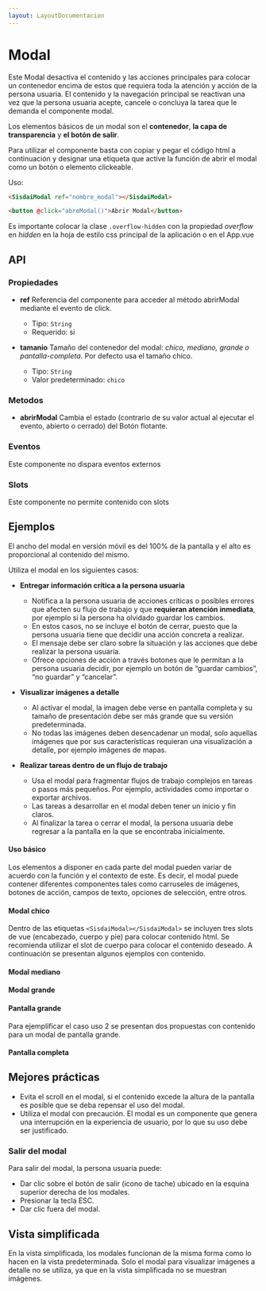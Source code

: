 ```yaml
---
layout: LayoutDocumentacion
---
```


# Modal

Este Modal desactiva el contenido y las acciones principales para colocar un
contenedor encima de estos que requiera toda la atención y acción de la
persona usuaria. El contenido y la navegación principal se reactivan una
vez que la persona usuaria acepte, cancele o concluya la tarea que le
demanda el componente modal.

Los elementos básicos de un modal son el **contenedor**, **la capa de transparencia** y **el botón de salir**.

Para utilizar el componente basta con copiar y pegar el código html a
continuación y designar una etiqueta que active la función de abrir el
modal como un botón o elemento clickeable.

Uso:

```html
<SisdaiModal ref="nombre_modal"></SisdaiModal>

<button @click="abreModal()">Abrir Modal</button>
```

Es importante colocar la clase `.overflow-hidden` con la propiedad _overflow_ en _hidden_ en la hoja de estilo css
principal de la aplicación o en el App.vue

<section id="api">

## API

### Propiedades

- **ref**
  Referencia del
  componente para acceder al método abrirModal mediante el evento de
  click.

  - Tipo: `String`
  - Requerido: si

- **tamanio**
  Tamaño del contenedor del modal: _chico, mediano, grande o pantalla-completa_. Por defecto usa el tamaño chico.

  - Tipo: `String`
  - Valor predeterminado: `chico`

### Metodos

- **abrirModal**
  Cambia el estado (contrario de su valor actual al ejecutar el evento, abierto o cerrado) del Botón flotante.

### Eventos

Este componente no dispara eventos externos

### Slots

Este componente no permite contenido con slots

</section>

<section id="ejemplos">

## Ejemplos

El ancho del modal en versión móvil es del 100% de la pantalla y el alto
es proporcional al contenido del mismo.

Utiliza el modal en los siguientes casos:

- **Entregar información crítica a la persona usuaria**

  - Notifica a la persona usuaria de acciones críticas o posibles
    errores que afecten su flujo de trabajo y que
    **requieran atención inmediata**, por ejemplo si la persona ha
    olvidado guardar los cambios.
  - En estos casos, no se incluye el botón de cerrar, puesto que la
    persona usuaria tiene que decidir una acción concreta a realizar.
  - El mensaje debe ser claro sobre la situación y las acciones que debe
    realizar la persona usuaria.
  - Ofrece opciones de acción a través botones que le permitan a la
    persona usuaria decidir, por ejemplo un botón de “guardar cambios”,
    “no guardar” y “cancelar”.

- **Visualizar imágenes a detalle**

  - Al activar el modal, la imagen debe verse en pantalla completa y su
    tamaño de presentación debe ser más grande que su versión
    predeterminada.
  - No todas las imágenes deben desencadenar un modal, solo aquellas
    imágenes que por sus características requieran una visualización a
    detalle, por ejemplo imágenes de mapas.

- **Realizar tareas dentro de un flujo de trabajo**
  - Usa el modal para fragmentar flujos de trabajo complejos en tareas o
    pasos más pequeños. Por ejemplo, actividades como importar o
    exportar archivos.
  - Las tareas a desarrollar en el modal deben tener un inicio y fin
    claros.
  - Al finalizar la tarea o cerrar el modal, la persona usuaria debe
    regresar a la pantalla en la que se encontraba inicialmente.

#### Uso básico

Los elementos a disponer en cada parte del modal pueden variar de acuerdo
con la función y el contexto de este. Es decir, el modal puede contener
diferentes componentes tales como carruseles de imágenes, botones de
acción, campos de texto, opciones de selección, entre otros.

<utils-ejemplo-doc ruta="modal/basico.vue"/>

#### Modal chico

Dentro de las etiquetas `<SisdaiModal></SisdaiModal>` se incluyen tres slots de vue (encabezado, cuerpo y pie) para colocar
contenido html. Se recomienda utilizar el slot de cuerpo para colocar el
contenido deseado. A continuación se presentan algunos ejemplos con
contenido.

<utils-ejemplo-doc ruta="modal/chico.vue"/>

#### Modal mediano

<utils-ejemplo-doc ruta="modal/mediano.vue"/>

#### Modal grande

<utils-ejemplo-doc ruta="modal/grande.vue"/>

#### Pantalla grande

Para ejemplificar el caso uso 2 se presentan dos propuestas con contenido
para un modal de pantalla grande.

<utils-ejemplo-doc ruta="modal/pantalla-grande.vue"/>

#### Pantalla completa

<utils-ejemplo-doc ruta="modal/pantalla-completa.vue"/>

## Mejores prácticas

- Evita el scroll en el modal, si el contenido excede la altura de la
  pantalla es posible que se deba repensar el uso del modal.
- Utiliza el modal con precaución. El modal es un componente que genera
  una interrupción en la experiencia de usuario, por lo que su uso debe
  ser justificado.

### Salir del modal

Para salir del modal, la persona usuaria puede:

- Dar clic sobre el botón de salir (icono de tache) ubicado en la esquina
  superior derecha de los modales.
- Presionar la tecla ESC.
- Dar clic fuera del modal.

## Vista simplificada

En la vista simplificada, los modales funcionan de la misma forma como lo
hacen en la vista predeterminada. Solo el modal para visualizar imágenes a
detalle no se utiliza, ya que en la vista simplificada no se muestran
imágenes.

</section>
